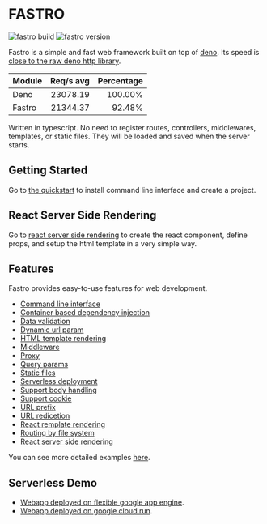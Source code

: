 # FASTRO

![][build] ![][version]

Fastro is a simple and fast web framework built on top of
[deno](https://deno.land). Its speed is
[close to the raw deno http library](https://fastro.dev/benchmarks).

| Module | Req/s avg | Percentage |
| ------ | --------: | ---------: |
| Deno   |  23078.19 |    100.00% |
| Fastro |  21344.37 |     92.48% |

Written in typescript. No need to register routes, controllers, middlewares,
templates, or static files. They will be loaded and saved when the server
starts.

## Getting Started

Go to [the quickstart](https://fastro.dev/docs/quickstart) to install command
line interface and create a project.

## React Server Side Rendering

Go to [react server side rendering](https://fastro.dev/docs/react.html) to
create the react component, define props, and setup the html template in a very
simple way.

## Features

Fastro provides easy-to-use features for web development.

- [Command line interface](https://fastro.dev/docs/project.html)
- [Container based dependency injection](https://github.com/fastrojs/fastro/blob/master/container.ts)
- [Data validation](https://github.com/fastrojs/fastro/blob/master/services/options.controller.ts)
- [Dynamic url param](https://github.com/fastrojs/fastro/blob/master/services/hello/v1/params.controller.ts)
- [HTML template rendering](https://github.com/fastrojs/fastro/blob/master/services/hello/v3/hello.controller.ts)
- [Middleware](https://github.com/fastrojs/fastro/blob/master/services/middleware.controller.ts)
- [Proxy](https://github.com/fastrojs/fastro/blob/master/services/proxy.controller.ts)
- [Query params](https://github.com/fastrojs/fastro/blob/master/services/hello/v1/querybyname.controller.ts)
- [Static files](https://fastro.dev/docs/static.html)
- [Serverless deployment](https://fastro.dev/docs/deployment.html)
- [Support body handling](https://github.com/fastrojs/fastro/blob/master/services/form/post.controller.ts)
- [Support cookie](https://github.com/fastrojs/fastro/blob/master/services/cookie/set.controller.ts)
- [URL prefix](https://github.com/fastrojs/fastro/blob/master/services/hello/v1/prefix.controller.ts)
- [URL redicetion](https://github.com/fastrojs/fastro/blob/master/services/hello/v1/redirect.controller.ts)
- [React remplate rendering](https://github.com/fastrojs/fastro/blob/master/services/react.template.html)
- [Routing by file system](https://fastro.dev/docs/handler.html)
- [React server side rendering](https://github.com/fastrojs/fastro/blob/master/services/react.page.tsx)

You can see more detailed examples
[here](https://github.com/fastrodev/fastro/blob/master/services).

## Serverless Demo

- [Webapp deployed on flexible google app
  engine](https://phonic-altar-274306.ue.r.appspot.com).
- [Webapp deployed on google cloud run](https://hello-6bxxicr2uq-ue.a.run.app/).

[build]: https://github.com/fastrodev/fastro/workflows/ci/badge.svg?branch=master "fastro build"
[version]: https://img.shields.io/github/v/release/fastrojs/fastro?label=version "fastro version"
